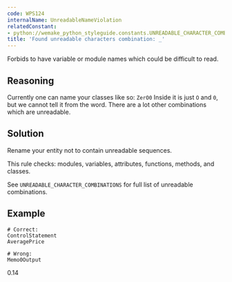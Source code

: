 ```yaml
---
code: WPS124
internalName: UnreadableNameViolation
relatedConstant:
- python://wemake_python_styleguide.constants.UNREADABLE_CHARACTER_COMBINATIONS
title: 'Found unreadable characters combination: _'
---
```


Forbids to have variable or module names which could be difficult to
read.

## Reasoning
Currently one can name your classes like so: `ZerO0` Inside it is
just `O` and `0`, but we cannot tell it from the word. There are a
lot other combinations which are unreadable.

## Solution
Rename your entity not to contain unreadable sequences.

This rule checks: modules, variables, attributes, functions, methods,
and classes.

See
`UNREADABLE_CHARACTER_COMBINATIONS`
for full list of unreadable combinations.

## Example

    # Correct:
    ControlStatement
    AveragePrice
    
    # Wrong:
    Memo0Output

<div class="versionadded">

0.14

</div>